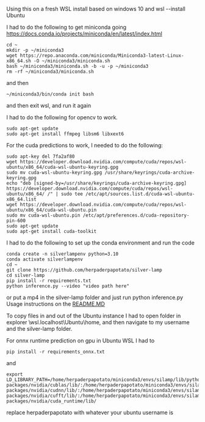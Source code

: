 Using this on a fresh WSL install based on windows 10 and wsl --install Ubuntu

I had to do the following to get miniconda going https://docs.conda.io/projects/miniconda/en/latest/index.html

    cd ~
    mkdir -p ~/miniconda3
    wget https://repo.anaconda.com/miniconda/Miniconda3-latest-Linux-x86_64.sh -O ~/miniconda3/miniconda.sh
    bash ~/miniconda3/miniconda.sh -b -u -p ~/miniconda3
    rm -rf ~/miniconda3/miniconda.sh
and then

    ~/miniconda3/bin/conda init bash
and then exit wsl, and run it again


I had to do the following for opencv to work.

    sudo apt-get update
    sudo apt-get install ffmpeg libsm6 libxext6


For the cuda predictions to work, I needed to do the following:

    sudo apt-key del 7fa2af80
    wget https://developer.download.nvidia.com/compute/cuda/repos/wsl-ubuntu/x86_64/cuda-wsl-ubuntu-keyring.gpg
    sudo mv cuda-wsl-ubuntu-keyring.gpg /usr/share/keyrings/cuda-archive-keyring.gpg
    echo "deb [signed-by=/usr/share/keyrings/cuda-archive-keyring.gpg] https://developer.download.nvidia.com/compute/cuda/repos/wsl-ubuntu/x86_64/ /" | sudo tee /etc/apt/sources.list.d/cuda-wsl-ubuntu-x86_64.list
    wget https://developer.download.nvidia.com/compute/cuda/repos/wsl-ubuntu/x86_64/cuda-wsl-ubuntu.pin
    sudo mv cuda-wsl-ubuntu.pin /etc/apt/preferences.d/cuda-repository-pin-600
    sudo apt-get update
    sudo apt-get install cuda-toolkit


I had to do the following to set up the conda environment and run the code

    conda create -n silverlampenv python=3.10
    conda activate silverlampenv
    cd ~
    git clone https://github.com/herpaderpapotato/silver-lamp
    cd silver-lamp
    pip install -r requirements.txt
    python inference.py --video "video path here"
or put a mp4 in the silver-lamp folder and just run 
    python inference.py
Usage instructions on the [README.MD](README.MD)


To copy files in and out of the Ubuntu instance I had to open folder in explorer \\wsl.localhost\Ubuntu\home, and then navigate to my username and the silver-lamp folder.


For onnx runtime prediction on gpu in Ubuntu WSL I had to

    pip install -r requirements_onnx.txt

and 

    export LD_LIBRARY_PATH=/home/herpaderpapotato/miniconda3/envs/silamp/lib/python3.10/site-packages/nvidia/cublas/lib/:/home/herpaderpapotato/miniconda3/envs/silamp/lib/python3.10/site-packages/nvidia/cudnn/lib/:/home/herpaderpapotato/miniconda3/envs/silamp/lib/python3.10/site-packages/nvidia/cufft/lib/:/home/herpaderpapotato/miniconda3/envs/silamp/lib/python3.10/site-packages/nvidia/cuda_runtime/lib/

replace herpaderpapotato with whatever your ubuntu username is